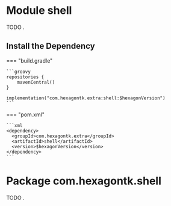 
# Module shell
TODO .

## Install the Dependency

=== "build.gradle"

    ```groovy
    repositories {
        mavenCentral()
    }

    implementation("com.hexagontk.extra:shell:$hexagonVersion")
    ```

=== "pom.xml"

    ```xml
    <dependency>
      <groupId>com.hexagontk.extra</groupId>
      <artifactId>shell</artifactId>
      <version>$hexagonVersion</version>
    </dependency>
    ```

# Package com.hexagontk.shell
TODO .
